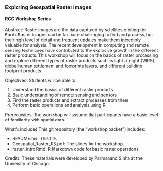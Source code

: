 
### Exploring Geospatial Raster Images
#### RCC Workshop Series
 
Abstract: Raster images are the data captured by satellites orbiting the Earth. Raster images can be far more challenging to find and process, but their high level of detail and frequent updates make them incredibly valuable for analysis. The recent development in computing and remote sensing techniques have contributed to the explosive growth in the different raster products. This workshop will focus on the basics of raster processing and explore different types of raster products such as light at night (VIIRS), global human settlement and footprints layers, and different building footprint products.

Objectives: Students will be able to:
1)	Understand the basics of different raster products
2)	Basic understanding of remote sensing and sensors
3)	Find the raster products and extract processes from them
4)	Perform basic operations and analysis using R 

Prerequisites: The workshop will assume that participants have a basic level of familiarity with spatial data.

What's included
This git repository (the "workshop packet") includes:
+ README.md: This file.
+ Geospatial_Raster_RS.pdf: The slides for the workshop.
+ raster_intro.Rmd: R Markdown code for basic raster operations

Credits: These materials were developed by Parmanand Sinha at the University of Chicago. 
